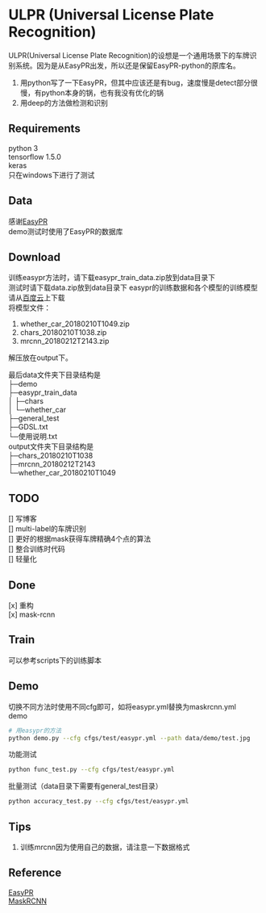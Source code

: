 # ULPR (Universal License Plate Recognition)
ULPR(Universal License Plate Recognition)的设想是一个通用场景下的车牌识别系统。因为是从EasyPR出发，所以还是保留EasyPR-python的原库名。  
1. 用python写了一下EasyPR，但其中应该还是有bug，速度慢是detect部分很慢，有python本身的锅，也有我没有优化的锅  
2. 用deep的方法做检测和识别  

## Requirements
python 3  
tensorflow 1.5.0  
keras  
只在windows下进行了测试  

## Data
感谢[EasyPR](https://github.com/liuruoze/EasyPR)  
demo测试时使用了EasyPR的数据库  


## Download
训练easypr方法时，请下载easypr_train_data.zip放到data目录下  
测试时请下载data.zip放到data目录下
easypr的训练数据和各个模型的训练模型请从[百度云](https://pan.baidu.com/s/1bqmXEDD)上下载  
将模型文件：

1. whether\_car\_20180210T1049.zip
2. chars\_20180210T1038.zip
3. mrcnn\_20180212T2143.zip

解压放在output下。  

最后data文件夹下目录结构是  
├─demo  
├─easypr_train_data  
│  ├─chars  
│  └─whether_car  
├─general_test  
├─GDSL.txt  
└─使用说明.txt  
output文件夹下目录结构是  
├─chars_20180210T1038   
├─mrcnn\_20180212T2143  
└─whether_car_20180210T1049  

## TODO
[] 写博客  
[] multi-label的车牌识别  
[] 更好的根据mask获得车牌精确4个点的算法  
[] 整合训练时代码    
[] 轻量化  

## Done
[x] 重构  
[x] mask-rcnn  

## Train
可以参考scripts下的训练脚本  

## Demo  
切换不同方法时使用不同cfg即可，如将easypr.yml替换为maskrcnn.yml  
demo
```bash
# 用easypr的方法
python demo.py --cfg cfgs/test/easypr.yml --path data/demo/test.jpg
```

功能测试
```bash
python func_test.py --cfg cfgs/test/easypr.yml
```

批量测试（data目录下需要有general_test目录）
```bash
python accuracy_test.py --cfg cfgs/test/easypr.yml
```

## Tips
1. 训练mrcnn因为使用自己的数据，请注意一下数据格式    

## Reference
[EasyPR](https://github.com/liuruoze/EasyPR)  
[MaskRCNN](https://github.com/matterport/Mask_RCNN)